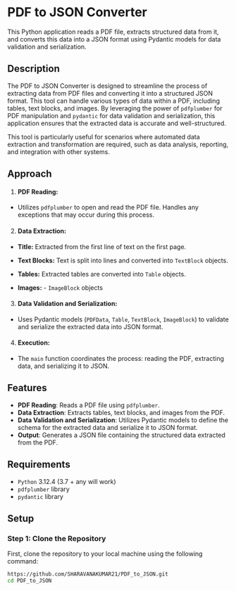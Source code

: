 # PDF to JSON Converter

This Python application reads a PDF file, extracts structured data from it, and converts this data into a JSON format using Pydantic models for data validation and serialization.

## Description

The PDF to JSON Converter is designed to streamline the process of extracting data from PDF files and converting it into a structured JSON format. This tool can handle various types of data within a PDF, including tables, text blocks, and images. By leveraging the power of `pdfplumber` for PDF manipulation and `pydantic` for data validation and serialization, this application ensures that the extracted data is accurate and well-structured.

This tool is particularly useful for scenarios where automated data extraction and transformation are required, such as data analysis, reporting, and integration with other systems.


## Approach
1. #### PDF Reading:
- Utilizes `pdfplumber` to open and read the PDF file. Handles any exceptions that may occur during this process.

2. #### Data Extraction:
- **Title:** Extracted from the first line of text on the first page.

- **Text Blocks:** Text is split into lines and converted into `TextBlock` objects.

- **Tables:** Extracted tables are converted into `Table` objects.

- **Images:** - `ImageBlock` objects

3. #### Data Validation and Serialization:
- Uses Pydantic models (`PDFData`, `Table`, `TextBlock`, `ImageBlock`) to validate and serialize the extracted data into JSON format.

4. #### Execution:
 - The `main` function coordinates the process: reading the PDF, extracting data, and serializing it to JSON.

## Features

- **PDF Reading**: Reads a PDF file using `pdfplumber`.
- **Data Extraction**: Extracts tables, text blocks, and images from the PDF.
- **Data Validation and Serialization**: Utilizes Pydantic models to define the schema for the extracted data and serialize it to JSON format.
- **Output**: Generates a JSON file containing the structured data extracted from the PDF.

## Requirements

- `Python` 3.12.4 (3.7 + any will work) 
- `pdfplumber` library
- `pydantic` library

## Setup

### Step 1: Clone the Repository

First, clone the repository to your local machine using the following command:

```bash
https://github.com/SHARAVANAKUMAR21/PDF_to_JSON.git
cd PDF_to_JSON
